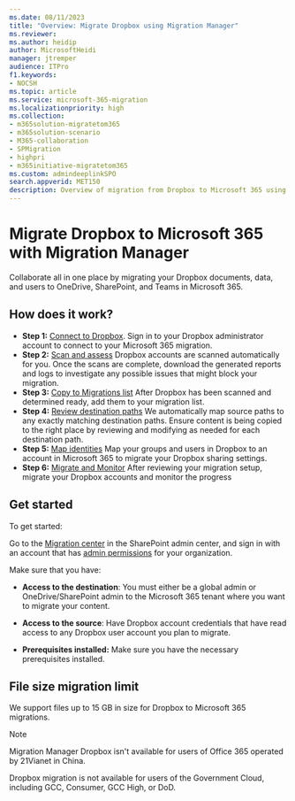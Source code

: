 ```yaml
---
ms.date: 08/11/2023
title: "Overview: Migrate Dropbox using Migration Manager"
ms.reviewer: 
ms.author: heidip
author: MicrosoftHeidi
manager: jtremper
audience: ITPro
f1.keywords:
- NOCSH
ms.topic: article
ms.service: microsoft-365-migration
ms.localizationpriority: high
ms.collection: 
- m365solution-migratetom365
- m365solution-scenario
- M365-collaboration
- SPMigration
- highpri
- m365initiative-migratetom365
ms.custom: admindeeplinkSPO
search.appverid: MET150
description: Overview of migration from Dropbox to Microsoft 365 using Migration Manager.
---
```


# Migrate Dropbox to Microsoft 365 with Migration Manager


Collaborate all in one place by migrating your Dropbox documents, data, and users to OneDrive, SharePoint, and Teams in Microsoft 365. 


## How does it work?

- **Step 1:** [Connect to Dropbox](mm-Dropbox-step1-connect.md).  Sign in to your Dropbox administrator account to connect to your Microsoft 365 migration.
- **Step 2:** [Scan and assess](mm-Dropbox-step2-scan-assess.md) Dropbox accounts are scanned automatically for you. Once the scans are complete, download the generated reports and logs to investigate any possible issues that might block your migration.
- **Step 3:** [Copy to Migrations list](mm-Dropbox-step3-copy-to-migrations.md) After Dropbox has been scanned and determined ready, add them to your migration list.
- **Step 4:** [Review destination paths](mm-Dropbox-step4-review-destinations.md)  We automatically map source paths to any exactly matching destination paths. Ensure content is being copied to the right place by reviewing and modifying as needed for each destination path.
- **Step 5:** [Map identities](mm-Dropbox-step5-map-identities.md)   Map your groups and users in Dropbox to an account in Microsoft 365 to migrate your Dropbox sharing settings.
- **Step 6:** [Migrate and Monitor](mm-Dropbox-step6-migrate-monitor.md) After reviewing your migration setup, migrate your Dropbox accounts and monitor the progress


## Get started

To get started:

Go to the <a href="https://go.microsoft.com/fwlink/?linkid=2185075" target="_blank">Migration center</a> in the SharePoint admin center, and sign in with an account that has [admin permissions](/sharepoint/sharepoint-admin-role) for your organization.

Make sure that you have:

- **Access to the destination**: You must either be a global admin or OneDrive/SharePoint admin to the Microsoft 365 tenant where you want to migrate your content. 

- **Access to the source**: Have Dropbox account credentials that have read access to any Dropbox user account you plan to migrate.

- **Prerequisites installed:** Make sure you have the necessary prerequisites installed.

## File size migration limit

We support files up to 15 GB in size for Dropbox to Microsoft 365 migrations.

>[!NOTE]
>
>Migration Manager Dropbox isn't available for users of Office 365 operated by 21Vianet in China.
>
>Dropbox migration is not available for users of the Government Cloud, including GCC, Consumer, GCC High, or DoD.


